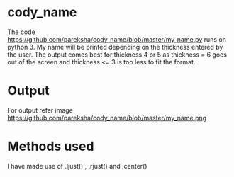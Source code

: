 # cody_name  
The code https://github.com/pareksha/cody_name/blob/master/my_name.py runs on python 3.
My name will be printed depending on the thickness entered by the user.
The output comes best for thickness 4 or 5 as thickness = 6 goes out of the screen and thickness <= 3 is too less to fit the 
format.

# Output  
For output refer image https://github.com/pareksha/cody_name/blob/master/my_name.png 

# Methods used  
I have made use of .ljust() , .rjust() and .center()
